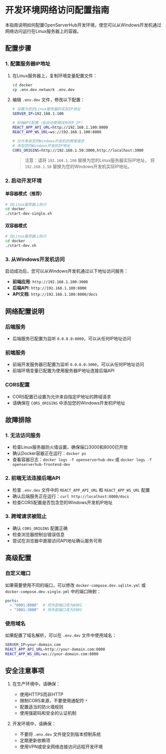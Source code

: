 # 开发环境网络访问配置指南

本指南说明如何配置OpenServerHub开发环境，使您可以从Windows开发机通过网络访问运行在Linux服务器上的容器。

## 配置步骤

### 1. 配置服务器IP地址

1. 在Linux服务器上，复制环境变量配置文件：
   ```bash
   cd docker
   cp .env.dev.network .env.dev
   ```

2. 编辑 `.env.dev` 文件，修改以下配置：
   ```bash
   # 设置为您的Linux服务器的实际IP地址
   SERVER_IP=192.168.1.100
   
   # 前端API配置（会自动使用SERVER_IP）
   REACT_APP_API_URL=http://192.168.1.100:8000
   REACT_APP_WS_URL=ws://192.168.1.100:8000
   
   # 允许来自您的Windows开发机的跨域请求
   # 添加您的Windows开发机IP地址
   CORS_ORIGINS=http://192.168.1.50:3000,http://localhost:3000
   ```
   
   > 注意：请将 `192.168.1.100` 替换为您的Linux服务器实际IP地址，
   > 将 `192.168.1.50` 替换为您的Windows开发机实际IP地址。

### 2. 启动开发环境

#### 单容器模式（推荐）
```bash
# 在Linux服务器上执行
cd docker
./start-dev-single.sh
```

#### 双容器模式
```bash
# 在Linux服务器上执行
cd docker
./start-dev.sh
```

### 3. 从Windows开发机访问

启动成功后，您可以从Windows开发机通过以下地址访问服务：

- **前端应用**: `http://192.168.1.100:3000`
- **后端API**: `http://192.168.1.100:8000`
- **API文档**: `http://192.168.1.100:8000/docs`

## 网络配置说明

### 后端服务
- 后端服务已配置为监听 `0.0.0.0:8000`，可以从任何IP地址访问

### 前端服务
- 前端开发服务器已配置为监听 `0.0.0.0:3000`，可以从任何IP地址访问
- 前端环境变量已配置为使用服务器IP地址连接后端API

### CORS配置
- CORS配置已设置为允许来自指定IP地址的跨域请求
- 请确保在 `CORS_ORIGINS` 中添加您的Windows开发机IP地址

## 故障排除

### 1. 无法访问服务
- 检查Linux服务器防火墙设置，确保端口3000和8000已开放
- 确认Docker容器正在运行：`docker ps`
- 查看容器日志：`docker logs -f openserverhub-dev` 或 `docker logs -f openserverhub-frontend-dev`

### 2. 前端无法连接后端API
- 检查 `.env.dev` 文件中的 `REACT_APP_API_URL` 和 `REACT_APP_WS_URL` 配置
- 确认后端服务正在运行：`curl http://localhost:8000/docs`
- 检查CORS配置是否包含您的Windows开发机IP地址

### 3. 跨域请求被阻止
- 确认 `CORS_ORIGINS` 配置正确
- 检查浏览器控制台错误信息
- 尝试在浏览器中直接访问API地址确认服务可用

## 高级配置

### 自定义端口
如果需要使用不同的端口，可以修改 `docker-compose.dev.sqlite.yml` 或 `docker-compose.dev.single.yml` 中的端口映射：
```yaml
ports:
  - "8001:8000"  # 将外部端口改为8001
  - "3001:3000"  # 将外部端口改为3001
```

### 使用域名
如果配置了域名解析，可以在 `.env.dev` 文件中使用域名：
```bash
SERVER_IP=your-domain.com
REACT_APP_API_URL=http://your-domain.com:8000
REACT_APP_WS_URL=ws://your-domain.com:8000
```

## 安全注意事项

1. 在生产环境中，请确保：
   - 使用HTTPS而非HTTP
   - 限制CORS来源，不要使用通配符 `*`
   - 配置适当的防火墙规则
   - 使用强密码和安全的认证机制

2. 开发环境中，请确保：
   - 不要将 `.env.dev` 文件提交到版本控制系统
   - 定期更新依赖项
   - 使用VPN或安全网络连接访问远程开发环境